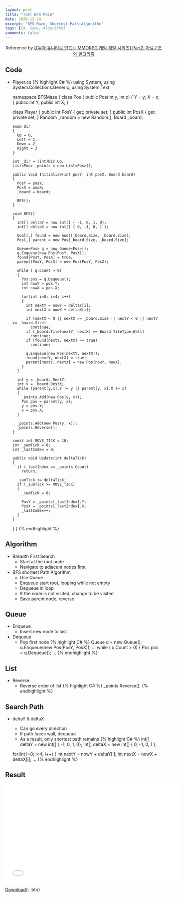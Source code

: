 ```yaml
---
layout: post
title: "[C#] BFS Maze"
date: 2020-12-28
excerpt: "BFS Maze, Shortest Path Algorithm"
tags: [C#, Game, Algorithm]
comments: false
---
```



<center>Reference by <a href="https://www.inflearn.com/course/%EC%9C%A0%EB%8B%88%ED%8B%B0-mmorpg-%EA%B0%9C%EB%B0%9C-part2/dashboard">[C#과 유니티로 만드는 MMORPG 게임 개발 시리즈] Part2: 자료구조와 알고리즘</a></center>


## Code
* Player.cs
{% highlight C# %}
  using System;
  using System.Collections.Generic;
  using System.Text;

  namespace BFSMaze
  {
    class Pos
    {
      public Pos(int y, int x) { Y = y; X = x; }
      public int Y;
      public int X;
    }

    class Player
    {
      public int PosY { get; private set; }
      public int PosX { get; private set; }
      Random _random = new Random();
      Board _board;

      enum Dir
      {
        Up = 0,
        Left = 1,
        Down = 2,
        Right = 3
      }

      int _dir = (int)Dir.Up;
      List<Pos> _points = new List<Pos>();

      public void Initialize(int posY, int posX, Board board)
      {
        PosY = posY;
        PosX = posX;
        _board = board;

        BFS();
      }

      void BFS()
      {
        int[] deltaY = new int[] { -1, 0, 1, 0};
        int[] deltaX = new int[] { 0, -1, 0, 1 };

        bool[,] found = new bool[_board.Size, _board.Size];
        Pos[,] parent = new Pos[_board.Size, _board.Size];

        Queue<Pos> q = new Queue<Pos>();
        q.Enqueue(new Pos(PosY, PosX));
        found[PosY, PosX] = true;
        parent[PosY, PosX] = new Pos(PosY, PosX);

        while ( q.Count > 0)
        {
          Pos pos = q.Dequeue();
          int nowY = pos.Y;
          int nowX = pos.X;

          for(int i=0; i<4; i++)
          {
            int nextY = nowY + deltaY[i];
            int nextX = nowX + deltaX[i];

            if (nextX < 0 || nextX >= _board.Size || nextY < 0 || nextY >= _board.Size)
              continue;
            if (_board.Tile[nextY, nextX] == Board.TileType.Wall)
              continue;
            if (found[nextY, nextX] == true)
              continue;

            q.Enqueue(new Pos(nextY, nextX));
            found[nextY, nextX] = true;
            parent[nextY, nextX] = new Pos(nowY, nowX);
          }
        }

        int y = _board. DestY;
        int x = _board.DestX;
        while (parent[y,x].Y != y || parent[y, x].X != x)
        {
          _points.Add(new Pos(y, x));
          Pos pos = parent[y, x];
          y = pos.Y;
          x = pos.X;
        }

        _points.Add(new Pos(y, x));
        _points.Reverse();
      }

      const int MOVE_TICK = 10;
      int _sumTick = 0;
      int _lastIndex = 0;

      public void Update(int deltaTick)
      {
        if (_lastIndex >= _points.Count)
          return;

        _sumTick += deltaTick;
        if (_sumTick >= MOVE_TICK)
        {
          _sumTick = 0;

          PosY = _points[_lastIndex].Y;
          PosX = _points[_lastIndex].X;
          _lastIndex++;
        }
      }
    }
  }
{% endhighlight %}

## Algorithm
* Breadth First Search
  - Start at the root node
  - Navigate to adjacent nodes first 
* BFS shortest Path Algorithm
  - Use Queue
  - Enqueue start root, looping while not empty
  - Dequeue in loop
  - If the node is not visited, change to be visited
  - Save parent node, reverse


## Queue
* Enqueue
  - Insert new node to last
* Dequeue
  - Pop first node 
{% highlight C# %}
  Queue<Pos> q = new Queue<Pos>();
  q.Enqueue(new Pos(PosY, PosX));
  ...
  while ( q.Count > 0)
  {
    Pos pos = q.Dequeue();
    ...
{% endhighlight %}


## List
* Reverse
  - Reverse order of list
{% highlight C# %}
  _points.Reverse();
{% endhighlight %}


## Search Path
* deltaY & deltaX
  - Can go every direction
  - If path faces wall, dequeue
  - As a result, only shortest path remains
{% highlight C# %}
  int[] deltaY = new int[] { -1, 0, 1, 0};
  int[] deltaX = new int[] { 0, -1, 0, 1 };

  for(int i=0; i<4; i++)
  {
    int nextY = nowY + deltaY[i];
    int nextX = nowX + deltaX[i];
    ...
{% endhighlight %}


## Result
<iframe width="560" height="315" src="/assets/video/posts/cshap_bfsmaze/Cshap-BFS-Maze.mp4" frameborder="0"> </iframe>

[Download](https://github.com/leehuhlee/CShap){: .btn}
